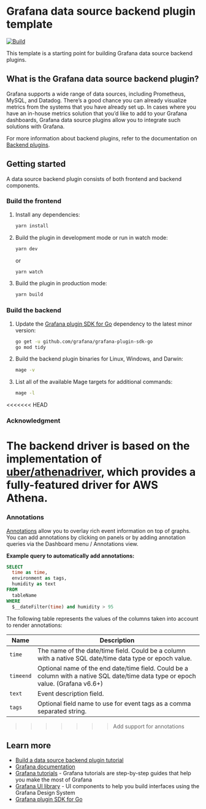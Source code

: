 # Grafana data source backend plugin template

[![Build](https://github.com/grafana/grafana-starter-datasource-backend/workflows/CI/badge.svg)](https://github.com/grafana/grafana-datasource-backend/actions?query=workflow%3A%22CI%22)

This template is a starting point for building Grafana data source backend plugins.

## What is the Grafana data source backend plugin?

Grafana supports a wide range of data sources, including Prometheus, MySQL, and Datadog. There’s a good chance you can already visualize metrics from the systems that you have already set up. In cases where you have an in-house metrics solution that you’d like to add to your Grafana dashboards, Grafana data source plugins allow you to integrate such solutions with Grafana.

For more information about backend plugins, refer to the documentation on [Backend plugins](https://grafana.com/docs/grafana/latest/developers/plugins/backend/).

## Getting started

A data source backend plugin consists of both frontend and backend components.

### Build the frontend

1. Install any dependencies:

   ```bash
   yarn install
   ```

2. Build the plugin in development mode or run in watch mode:

   ```bash
   yarn dev
   ```

   or

   ```bash
   yarn watch
   ```

3. Build the plugin in production mode:

   ```bash
   yarn build
   ```

### Build the backend

1. Update the [Grafana plugin SDK for Go](https://grafana.com/docs/grafana/latest/developers/plugins/backend/grafana-plugin-sdk-for-go/) dependency to the latest minor version:

   ```bash
   go get -u github.com/grafana/grafana-plugin-sdk-go
   go mod tidy
   ```

2. Build the backend plugin binaries for Linux, Windows, and Darwin:

   ```bash
   mage -v
   ```

3. List all of the available Mage targets for additional commands:

   ```bash
   mage -l
   ```

<<<<<<< HEAD
### Acknowledgment

The backend driver is based on the implementation of [uber/athenadriver](https://github.com/uber/athenadriver), which provides a fully-featured driver for AWS Athena.
=======
### Annotations

[Annotations](https://grafana.com/docs/grafana/latest/dashboards/annotations/) allow you to overlay rich event information on top of graphs. You can add annotations by clicking on panels or by adding annotation queries via the Dashboard menu / Annotations view.

**Example query to automatically add annotations:**

```sql
SELECT
  time as time,
  environment as tags,
  humidity as text
FROM
  tableName
WHERE
  $__dateFilter(time) and humidity > 95
```

The following table represents the values of the columns taken into account to render annotations:

| Name      | Description                                                                                                                       |
| --------- | --------------------------------------------------------------------------------------------------------------------------------- |
| `time`    | The name of the date/time field. Could be a column with a native SQL date/time data type or epoch value.                          |
| `timeend` | Optional name of the end date/time field. Could be a column with a native SQL date/time data type or epoch value. (Grafana v6.6+) |
| `text`    | Event description field.                                                                                                          |
| `tags`    | Optional field name to use for event tags as a comma separated string.                                                            |
>>>>>>> Add support for annotations

## Learn more

- [Build a data source backend plugin tutorial](https://grafana.com/tutorials/build-a-data-source-backend-plugin)
- [Grafana documentation](https://grafana.com/docs/)
- [Grafana tutorials](https://grafana.com/tutorials/) - Grafana tutorials are step-by-step guides that help you make the most of Grafana
- [Grafana UI library](https://developers.grafana.com/ui) - UI components to help you build interfaces using the Grafana Design System
- [Grafana plugin SDK for Go](https://grafana.com/docs/grafana/latest/developers/plugins/backend/grafana-plugin-sdk-for-go/)
